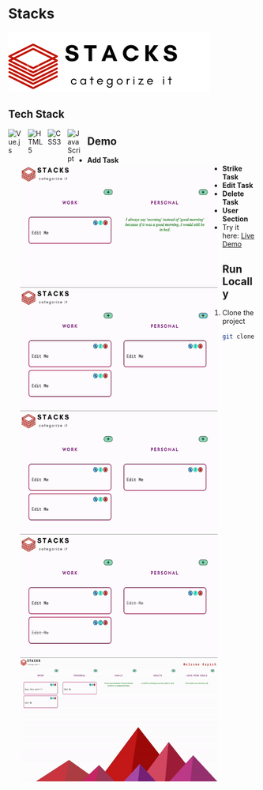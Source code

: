 # Stacks

![Logo](https://github.com/kapish-patel/Web-Development/blob/main/Project%20/to-do_app/Stacks/src/assets/Stacks.png)

## Tech Stack
<img align="left" alt="Vue.js" width="30px" style="padding-right:10px;" src="https://cdn.jsdelivr.net/gh/devicons/devicon/icons/vuejs/vuejs-original.svg" />
<img align="left" alt="HTML5" width="30px" style="padding-right:10px;" src="https://cdn.jsdelivr.net/gh/devicons/devicon/icons/html5/html5-original.svg" />
<img align="left" alt="CSS3" width="30px" style="padding-right:10px;" src="https://cdn.jsdelivr.net/gh/devicons/devicon/icons/css3/css3-original.svg" />
<img align="left" alt="JavaScript" width="30px" style="padding-right:10px;" src="https://cdn.jsdelivr.net/gh/devicons/devicon/icons/javascript/javascript-original.svg" />

## Demo

- **Add Task**
  <img align="left" alt="add task gif" style="padding-right:10px; height:250px; width:400px;" src="https://github.com/kapish-patel/Web-Development/blob/main/Project%20/Demos/add_task.gif" />
  <br>
- **Strike Task**
  <img align="left" alt="add task gif" style="padding-right:10px; height:250px; width:400px;" src="https://github.com/kapish-patel/Web-Development/blob/main/Project%20/Demos/strike_task.gif" />
  <br>
- **Edit Task**
  <img align="left" alt="add task gif" style="padding-right:10px; height:250px; width:400px;" src="https://github.com/kapish-patel/Web-Development/blob/main/Project%20/Demos/edit_task.gif" />
  <br>
- **Delete Task**
  <img align="left" alt="add task gif" style="padding-right:10px; height:250px; width:400px;" src="https://github.com/kapish-patel/Web-Development/blob/main/Project%20/Demos/delete_task.gif" />
  <br>
- **User Section**
  <img align="left" alt="add task gif" style="padding-right:10px; height:250px; width:400px;" src="https://github.com/kapish-patel/Web-Development/blob/main/Project%20/Demos/edit_user.gif" />
  <br>
- Try it here: [Live Demo](https://stacks-todo.vercel.app/)

## Run Locally

1. Clone the project
   ```bash
   git clone https://link-to-project
